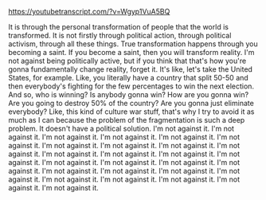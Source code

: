 https://youtubetranscript.com/?v=Wgyp1VuA5BQ

 It is through the personal transformation of people that the world is transformed. It is not firstly through political action, through political activism, through all these things. True transformation happens through you becoming a saint. If you become a saint, then you will transform reality. I'm not against being politically active, but if you think that that's how you're gonna fundamentally change reality, forget it. It's like, let's take the United States, for example. Like, you literally have a country that split 50-50 and then everybody's fighting for the few percentages to win the next election. And so, who is winning? Is anybody gonna win? How are you gonna win? Are you going to destroy 50% of the country? Are you gonna just eliminate everybody? Like, this kind of culture war stuff, that's why I try to avoid it as much as I can because the problem of the fragmentation is such a deep problem. It doesn't have a political solution. I'm not against it. I'm not against it. I'm not against it. I'm not against it. I'm not against it. I'm not against it. I'm not against it. I'm not against it. I'm not against it. I'm not against it. I'm not against it. I'm not against it. I'm not against it. I'm not against it. I'm not against it. I'm not against it. I'm not against it. I'm not against it. I'm not against it. I'm not against it. I'm not against it. I'm not against it. I'm not against it. I'm not against it. I'm not against it. I'm not against it. I'm not against it.